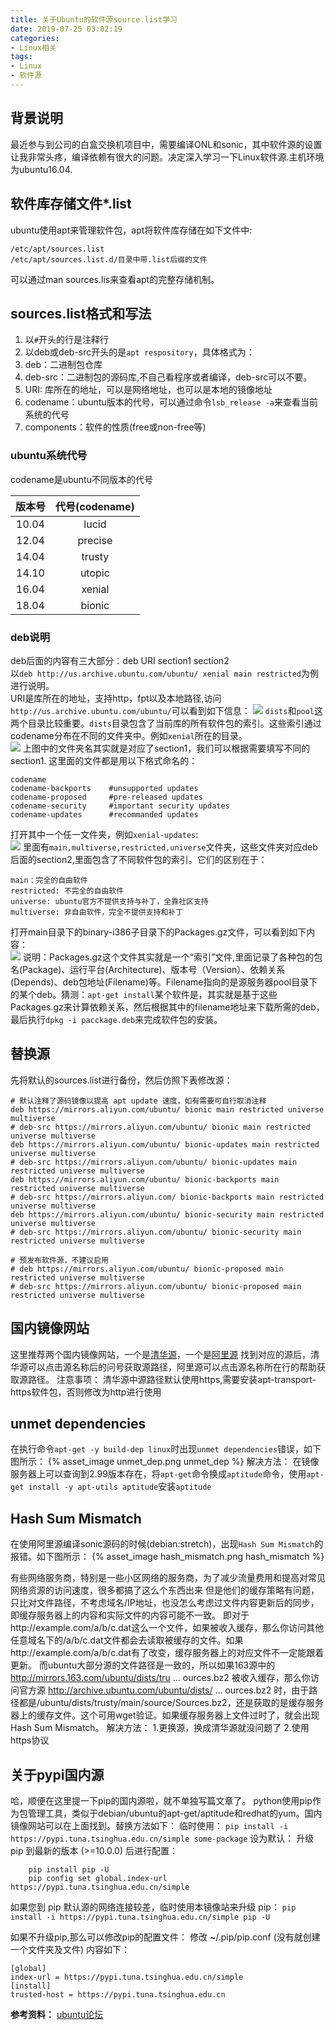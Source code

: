 ```yaml
---
title: 关于Ubuntu的软件源source.list学习
date: 2019-07-25 03:02:19
categories: 
- Linux相关
tags:
- Linux
- 软件源
---
```


## 背景说明
最近参与到公司的白盒交换机项目中，需要编译ONL和sonic，其中软件源的设置让我非常头疼，编译依赖有很大的问题。决定深入学习一下Linux软件源.主机环境为ubuntu16.04.  
<!--more-->

## 软件库存储文件*.list  
ubuntu使用apt来管理软件包，apt将软件库存储在如下文件中:  

```
/etc/apt/sources.list
/etc/apt/sources.list.d/目录中带.list后缀的文件
```
 
可以通过man sources.lis来查看apt的完整存储机制。  

## sources.list格式和写法  
1. 以`#`开头的行是注释行  
2. 以deb或deb-src开头的是`apt respository`，具体格式为：  
  1. deb：二进制包仓库  
  2. deb-src：二进制包的源码库,不自己看程序或者编译，deb-src可以不要。  
  3. URI: 库所在的地址，可以是网络地址，也可以是本地的镜像地址  
  4. codename：ubuntu版本的代号，可以通过命令`lsb_release -a`来查看当前系统的代号  
  5. components：软件的性质(free或non-free等)  

### ubuntu系统代号
codename是ubuntu不同版本的代号

| 版本号 | 代号(codename) |  
| :----: | :--: |  
| 10.04 | lucid |  
| 12.04 | precise |  
| 14.04 | trusty |  
| 14.10 | utopic |  
| 16.04 | xenial |  
| 18.04 | bionic |    

### deb说明
deb后面的内容有三大部分：deb URI section1 section2  
以`deb http://us.archive.ubuntu.com/ubuntu/ xenial main restricted`为例进行说明。  
URI是库所在的地址，支持http，fpt以及本地路径,访问`http://us.archive.ubuntu.com/ubuntu/`可以看到如下信息：
![](https://rancho333.github.io/pictures/ubuntu.png)
`dists`和`pool`这两个目录比较重要。`dists`目录包含了当前库的所有软件包的索引。这些索引通过codename分布在不同的文件夹中。例如`xenial`所在的目录。  
![](https://rancho333.github.io/pictures/xenial.png)
上图中的文件夹名其实就是对应了section1，我们可以根据需要填写不同的section1.
这里面的文件都是用以下格式命名的：  

```
codename
codename-backports    #unsupported updates
codename-proposed	  #pre-released updates
codename-security	  #important security updates
codename-updates	  #recommanded updates
```

打开其中一个任一文件夹，例如`xenial-updates`:  
![](https://rancho333.github.io/pictures/xenial.png)
里面有`main,multiverse,restricted,universe`文件夹，这些文件夹对应deb后面的section2,里面包含了不同软件包的索引。它们的区别在于：  

```
main：完全的自由软件
restricted: 不完全的自由软件
universe: ubuntu官方不提供支持与补丁，全靠社区支持
multiverse: 非自由软件，完全不提供支持和补丁
```

打开main目录下的binary-i386子目录下的Packages.gz文件，可以看到如下内容：  
![](https://rancho333.github.io/pictures/packages.png)
说明：Packages.gz这个文件其实就是一个“索引”文件,里面记录了各种包的包名(Package)、运行平台(Architecture)、版本号（Version）、依赖关系(Depends)、deb包地址(Filename)等。Filename指向的是源服务器pool目录下的某个deb。猜测：`apt-get install`某个软件是，其实就是基于这些Packages.gz来计算依赖关系，然后根据其中的filename地址来下载所需的deb，最后执行`dpkg -i pacckage.deb`来完成软件包的安装。  

## 替换源
先将默认的sources.list进行备份，然后仿照下表修改源：  

```
# 默认注释了源码镜像以提高 apt update 速度，如有需要可自行取消注释
deb https://mirrors.aliyun.com/ubuntu/ bionic main restricted universe multiverse
# deb-src https://mirrors.aliyun.com/ubuntu/ bionic main restricted universe multiverse
deb https://mirrors.aliyun.com/ubuntu/ bionic-updates main restricted universe multiverse
# deb-src https://mirrors.aliyun.com/ubuntu/ bionic-updates main restricted universe multiverse
deb https://mirrors.aliyun.com/ubuntu/ bionic-backports main restricted universe multiverse
# deb-src https://mirrors.aliyun.com/ bionic-backports main restricted universe multiverse
deb https://mirrors.aliyun.com/ubuntu/ bionic-security main restricted universe multiverse
# deb-src https://mirrors.aliyun.com/ubuntu/ bionic-security main restricted universe multiverse

# 预发布软件源，不建议启用
# deb https://mirrors.aliyun.com/ubuntu/ bionic-proposed main restricted universe multiverse
# deb-src https://mirrors.aliyun.com/ubuntu/ bionic-proposed main restricted universe multiverse
```

## 国内镜像网站
这里推荐两个国内镜像网站，一个是[清华源](http://mirrors.tuna.tsinghua.edu.cn/)，一个是[阿里源](https://mirrors.aliyun.com/)
找到对应的源后，清华源可以点击源名称后的问号获取源路径，阿里源可以点击源名称所在行的帮助获取源路径。
注意事项：
	清华源中源路径默认使用https,需要安装apt-transport-https软件包，否则修改为http进行使用

## unmet dependencies
在执行命令`apt-get -y build-dep linux`时出现`unmet dependencies`错误，如下图所示：
{% asset_image unmet_dep.png unmet_dep %}
解决方法：
	在镜像服务器上可以查询到2.99版本存在，将`apt-get`命令换成`aptitude`命令，使用`apt-get install -y apt-utils aptitude`安装`aptitude`

## Hash Sum Mismatch
在使用阿里源编译sonic源码的时候(debian:stretch)，出现`Hash Sum Mismatch`的报错。如下图所示：
{% asset_image hash_mismatch.png hash_mismatch %}

有些网络服务商，特别是一些小区网络的服务商，为了减少流量费用和提高对常见网络资源的访问速度，很多都搞了这么个东西出来
但是他们的缓存策略有问题，只比对文件路径，不考虑域名/IP地址，也没怎么考虑过文件内容更新后的同步，即缓存服务器上的内容和实际文件的内容可能不一致。
即对于http://example.com/a/b/c.dat这么一个文件，如果被收入缓存，那么你访问其他任意域名下的/a/b/c.dat文件都会去读取被缓存的文件。如果http://example.com/a/b/c.dat有了改变，缓存服务器上的对应文件不一定能跟着更新。
而ubuntu大部分源的文件路径是一致的，所以如果163源中的 http://mirrors.163.com/ubuntu/dists/tru ... ources.bz2 被收入缓存，那么你访问官方源 http://archive.ubuntu.com/ubuntu/dists/ ... ources.bz2 时，由于路径都是/ubuntu/dists/trusty/main/source/Sources.bz2，还是获取的是缓存服务器上的缓存文件。这个可用wget验证。如果缓存服务器上文件过时了，就会出现Hash Sum Mismatch。
解决方法：
	1.更换源，换成清华源就没问题了
	2.使用https协议

## 关于pypi国内源
哈，顺便在这里提一下pip的国内源啦，就不单独写篇文章了。
python使用pip作为包管理工具，类似于debian/ubuntu的apt-get/aptitude和redhat的yum。国内镜像网站可以在上面找到。替换方法如下：
临时使用：
	`pip install -i https://pypi.tuna.tsinghua.edu.cn/simple some-package`
设为默认：
升级 pip 到最新的版本 (>=10.0.0) 后进行配置：
```
	pip install pip -U
	pip config set global.index-url https://pypi.tuna.tsinghua.edu.cn/simple
```
如果您到 pip 默认源的网络连接较差，临时使用本镜像站来升级 pip：
`pip install -i https://pypi.tuna.tsinghua.edu.cn/simple pip -U`

如果不升级pip,那么可以修改pip的配置文件：
修改 ~/.pip/pip.conf (没有就创建一个文件夹及文件)
内容如下：
```
[global]
index-url = https://pypi.tuna.tsinghua.edu.cn/simple
[install]
trusted-host = https://pypi.tuna.tsinghua.edu.cn
```

**参考资料：**
[ubuntu论坛](https://forum.ubuntu.org.cn/viewtopic.php?t=465499)

